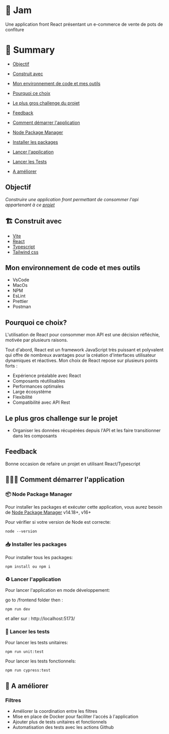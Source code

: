 # 🍓 Jam

Une application front React présentant un e-commerce de vente de pots de confiture

# 📜 Summary

- [Objectif](#-objectif)
- [Construit avec](#-construit-avec)
- [Mon environnement de code et mes outils](#-mon-environnement-de-code-et-mes-outils)
- [Pourquoi ce choix](#-pourquoi-ce-choix)
- [Le plus gros challenge du projet](#-le-plus-gros-challenge-du-projet)
- [Feedback](#-feedback)

- [Comment démarrer l'application](#-comment-démarrer-application)
- [Node Package Manager](#-node-package-manager)
- [Installer les packages](#-installer-les-packages)
- [Lancer l'application](#-rlancer-application)
- [Lancer les Tests](#-lancer-les-tests)
- [A améliorer](#-a-ameliorer)

## Objectif

_Construire une application front permettant de consommer l'api appartenant à ce [projet](https://github.com/IssaDia/application_jam_3wa-api)_


## 🏗 Construit avec

- [Vite](https://vitejs.dev/guide)
- [React](https://react.dev/)
- [Typescript](https://www.typescriptlang.org/fr/docs)
- [Tailwind css](https://tailwindcss.com/docs/installation)


## Mon environnement de code et mes outils

- VsCode
- MacOs
- NPM
- EsLint
- Prettier
- Postman

## Pourquoi ce choix?

L'utilisation de React pour consommer mon API est une décision réfléchie, motivée par plusieurs raisons. 

Tout d'abord, React est un framework JavaScript très puissant et polyvalent qui offre de nombreux avantages pour la création d'interfaces utilisateur dynamiques et réactives. Mon choix de React repose sur plusieurs points forts :

* Expérience préalable avec React
* Composants réutilisables
* Performances optimales
* Large écosystème
* Flexibilité
* Compatibilité avec API Rest

## Le plus gros challenge sur le projet

- Organiser les données récupérées depuis l'API et les faire transitionner dans les composants 


## Feedback

Bonne occasion de refaire un projet en utilisant React/Typescript

## 👨🏽‍💻 Comment démarrer l'application

### 📦 Node Package Manager

Pour installer les packages et exécuter cette application, vous aurez besoin de [Node Package Manager](https://docs.npmjs.com/) v14.18+, v16+

Pour vérifier si votre version de Node est correcte:

```
node --version
```

### 📥 Installer les packages

Pour installer tous les packages:

```
npm install ou npm i
```

### ♻️ Lancer l'application

Pour lancer l'application en mode développement:

go to /frontend folder then :

```
npm run dev
```

et aller sur : http://localhost:5173/

### 🧪 Lancer les tests

Pour lancer les tests unitaires:

```
npm run unit:test
```

Pour lancer les tests fonctionnels:

```
npm run cypress:test
```

## 📑 A améliorer

### Filtres

- Améliorer la coordination entre les filtres
- Mise en place de Docker pour faciliter l'accés à l'application
- Ajouter plus de tests unitaires et fonctionnels
- Automatisation des tests avec les actions Github
